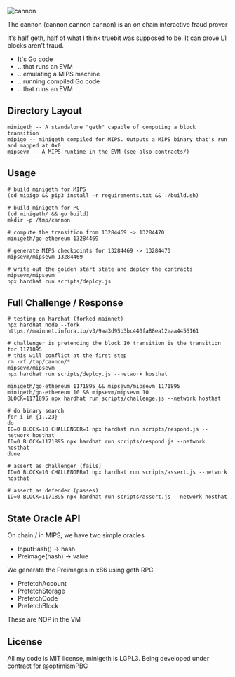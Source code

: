 <!--![cannon](https://upload.wikimedia.org/wikipedia/commons/8/80/Cannon%2C_Château_du_Haut-Koenigsbourg%2C_France.jpg)-->
<!--![cannon](https://cdn1.epicgames.com/ue/product/Featured/SCIFIWEAPONBUNDLE_featured-894x488-83fbc936b6d86edcbbe892b1a6780224.png)-->
<!--![cannon](https://static.wikia.nocookie.net/ageofempires/images/8/80/Bombard_cannon_aoe2DE.png/revision/latest/top-crop/width/360/height/360?cb=20200331021834)-->
![cannon](https://paradacreativa.es/wp-content/uploads/2021/05/Canon-orbital-GTA-01.jpg)

The cannon (cannon cannon cannon) is an on chain interactive fraud prover

It's half geth, half of what I think truebit was supposed to be. It can prove L1 blocks aren't fraud.

* It's Go code
* ...that runs an EVM
* ...emulating a MIPS machine
* ...running compiled Go code
* ...that runs an EVM

## Directory Layout

```
minigeth -- A standalone "geth" capable of computing a block transition
mipigo -- minigeth compiled for MIPS. Outputs a MIPS binary that's run and mapped at 0x0
mipsevm -- A MIPS runtime in the EVM (see also contracts/)
```

## Usage
```
# build minigeth for MIPS
(cd mipigo && pip3 install -r requirements.txt && ./build.sh)

# build minigeth for PC
(cd minigeth/ && go build)
mkdir -p /tmp/cannon

# compute the transition from 13284469 -> 13284470
minigeth/go-ethereum 13284469

# generate MIPS checkpoints for 13284469 -> 13284470
mipsevm/mipsevm 13284469

# write out the golden start state and deploy the contracts
mipsevm/mipsevm
npx hardhat run scripts/deploy.js
```

## Full Challenge / Response

```
# testing on hardhat (forked mainnet)
npx hardhat node --fork https://mainnet.infura.io/v3/9aa3d95b3bc440fa88ea12eaa4456161

# challenger is pretending the block 10 transition is the transition for 1171895
# this will conflict at the first step
rm -rf /tmp/cannon/*
mipsevm/mipsevm
npx hardhat run scripts/deploy.js --network hosthat

minigeth/go-ethereum 1171895 && mipsevm/mipsevm 1171895
minigeth/go-ethereum 10 && mipsevm/mipsevm 10
BLOCK=1171895 npx hardhat run scripts/challenge.js --network hosthat

# do binary search
for i in {1..23}
do
ID=0 BLOCK=10 CHALLENGER=1 npx hardhat run scripts/respond.js --network hosthat
ID=0 BLOCK=1171895 npx hardhat run scripts/respond.js --network hosthat
done

# assert as challenger (fails)
ID=0 BLOCK=10 CHALLENGER=1 npx hardhat run scripts/assert.js --network hosthat

# assert as defender (passes)
ID=0 BLOCK=1171895 npx hardhat run scripts/assert.js --network hosthat
```

## State Oracle API

On chain / in MIPS, we have two simple oracles

* InputHash() -> hash
* Preimage(hash) -> value

We generate the Preimages in x86 using geth RPC

* PrefetchAccount
* PrefetchStorage
* PrefetchCode
* PrefetchBlock

These are NOP in the VM

## License

All my code is MIT license, minigeth is LGPL3. Being developed under contract for @optimismPBC
